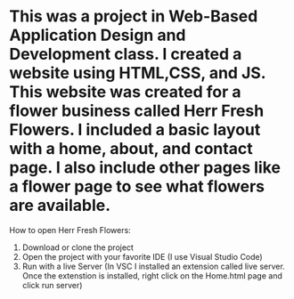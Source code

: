 # This was a project in	Web-Based Application Design and Development class. I created a website using HTML,CSS, and JS. This website was created for a flower business called Herr Fresh Flowers. I included a basic layout with a home, about, and contact page. I also include other pages like a flower page to see what flowers are available. 

How to open Herr Fresh Flowers:

1. Download or clone the project
2. Open the project with your favorite IDE (I use Visual Studio Code)
3. Run with a live Server (In VSC I installed an extension called live server. Once the extenstion is installed, right click on the Home.html page and click run server)
